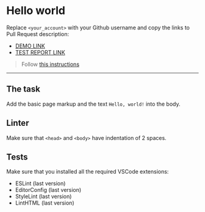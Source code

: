 # Hello world

Replace `<your_account>` with your Github username and copy the links to Pull Request description:
- [DEMO LINK](https://shevchenkotaras.github.io/layout_hello-world/)
- [TEST REPORT LINK](https://shevchenkotaras.github.io/layout_hello-world/report/html_report/)

> Follow [this instructions](https://mate-academy.github.io/layout_task-guideline/#how-to-solve-the-layout-tasks-on-github)
___

## The task

Add the basic page markup and the text `Hello, world!` into the body.

## Linter

Make sure that `<head>` and `<body>` have indentation of 2 spaces.

## Tests

Make sure that you installed all the required VSCode extensions:

- ESLint (last version)
- EditorConfig (last version)
- StyleLint (last version)
- LintHTML (last version)
